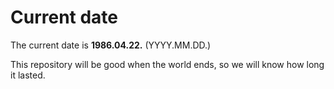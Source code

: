 # Current date

The current date is **1986.04.22.** (YYYY.MM.DD.)

This repository will be good when the world ends, so we will know how long it lasted.